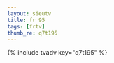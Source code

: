 ```yaml
--- 
layout: sieutv
title: fr 95
tags: [frtv]
thumb_re: q7t195
---
```

{% include tvadv key="q7t195" %} 
